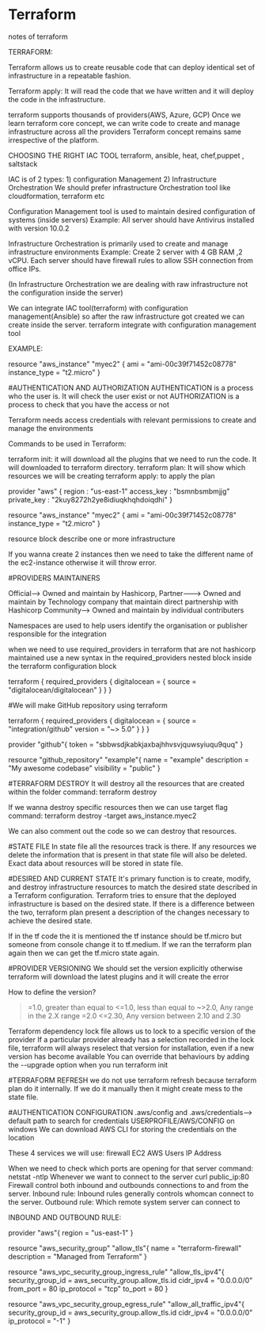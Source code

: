 # Terraform
notes of terraform

TERRAFORM:

Terraform allows us to create reusable code that can deploy identical set of infrastructure in a repeatable fashion.

Terraform apply: It will read the code that we have written and it will deploy the code in the infrastructure.

terraform supports thousands of providers(AWS, Azure, GCP)
Once we learn terraform core concept, we can write code to create and manage infrastructure across all the providers
Terraform concept remains same irrespective of the platform.

CHOOSING THE RIGHT IAC TOOL
terraform, ansible, heat, chef,puppet , saltstack

IAC is of 2 types: 1) configuration Management 2) Infrastructure Orchestration
We should prefer infrastructure Orchestration tool like cloudformation, terraform etc

Configuration Management tool is used to maintain desired configuration of systems (inside servers)
Example: All server should have Antivirus installed with version 10.0.2

Infrastructure Orchestration is primarily used to create and manage infrastructure environments
Example: Create 2 server with 4 GB RAM ,2 vCPU. Each server should have firewall rules to allow SSH connection from office IPs.

(In Infrastructure Orchestration we are dealing with raw infrastructure not the configuration inside the server)

We can integrate IAC tool(terraform) with configuration management(Ansible) so after the raw infrastructure got created we can create inside the server.
terraform integrate with configuration management tool

EXAMPLE:

resource "aws_instance" "myec2" {
    ami = "ami-00c39f71452c08778"
    instance_type = "t2.micro"
}

#AUTHENTICATION AND AUTHORIZATION
AUTHENTICATION is a process who the user is. It will check the user exist or not
AUTHORIZATION is a process to check that you have the access or not

Terraform needs access credentials with relevant permissions to create and manage the environments

Commands to be used in Terraform:

terraform init: it will download all the plugins that we need to run the code. It will downloaded to terraform directory.
terraform plan: It will show which resources we will be creating
terraform apply: to apply the plan

provider "aws" {
	region : "us-east-1"
	access_key : "bsmnbsmbmjjg"
	private_key : "2kuy8272h2ye8idiuqkhqhdoiqdhi"
}

resource "aws_instance" "myec2" {
	ami = "ami-00c39f71452c08778"
    	instance_type = "t2.micro"
}

resource block describe one or more infrastructure

If you wanna create 2 instances then we need to take the different name of the ec2-instance otherwise it will throw error.

#PROVIDERS MAINTAINERS

Official--> Owned and maintain by Hashicorp,
Partner---> Owned and maintain by Technology company that maintain direct partnership with Hashicorp
Community--> Owned and maintain by individual contributers

Namespaces are used to help users identify the organisation or publisher responsible for the integration

when we need to use required_providers in terraform that are not hashicorp maintained use a new syntax in the required_providers nested block inside the
terraform configuration block

terraform {
required_providers {
digitalocean = {
source = "digitalocean/digitalocean"
	}
}
}

#We will make GitHub repository using terraform

terraform {
required_providers {
digitalocean = {
source = "integration/github"
version = "~> 5.0"
	}
}
}

provider "github"{
token = "sbbwsdjkabkjaxbajhhvsvjquwsyiuqu9quq"
}

resource "github_repository" "example"{
name = "example"
description = "My awesome codebase"
visibility = "public"
}


#TERRAFORM DESTROY
It will destroy all the resources that are created within the folder
command: terraform destroy

If we wanna destroy specific resources then we can use target flag
command: terraform destroy -target aws_instance.myec2

We can also comment out the code so we can destroy that resources.

#STATE FILE
In state file all the resources track is there. If any resources we delete the information that is present in that state file will also be deleted.
Exact data about resources will be stored in state file.

#DESIRED AND CURRENT STATE
It's primary function is to create, modify, and destroy infrastructure resources to match the desired state described in a Terraform configuration.
Terraform tries to ensure that the deployed infrastructure is based on the desired state. If there is a difference between the two, terraform plan present 
a description of the changes necessary to achieve the desired state. 

If in the tf code the it is mentioned the tf instance should be tf.micro but someone from console change it to tf.medium. If we ran the terraform plan again then we can get the tf.micro state again.

#PROVIDER VERSIONING
We should set the version explicitly otherwise terraform will download the latest plugins and it will create the error

How to define the version?
>=1.0, greater than equal to 
<=1.0, less than equal to
~>2.0, Any range in the 2.X range
>=2.0 <=2.30, Any version between 2.10 and 2.30 

Terraform dependency lock file allows us to lock to a specific version of the provider
If a particular provider already has a selection recorded in the lock file, terraform will always reselect that version for installation, even if a new version has become available
You can override that behaviours by adding the --upgrade option when you run terraform init

#TERRAFORM REFRESH
we do not use terraform refresh because terraform plan do it internally. If we do it manually then it might create mess to the state file.

#AUTHENTICATION CONFIGURATION
.aws/config and .aws/credentials--> default path to search for credentials
USERPROFILE/AWS/CONFIG on windows
We can download AWS CLI for storing the credentials on the location

These 4 services we will use:
firewall
EC2
AWS Users
IP Address

When we need to check which ports are opening for that server
command: netstat -ntlp
Whenever we want to connect to the server 
curl public_ip:80
Firewall control both inbound and outbounds connections to and from the server.
Inbound rule: Inbound rules generally controls whomcan connect to the server.
Outbound rule: Which remote system server can connect to

INBOUND AND OUTBOUND RULE:

provider "aws"{
region = "us-east-1"
}

resource "aws_security_group" "allow_tls"{
name = "terraform-firewall"
description = "Managed from Terraform"
}

resource "aws_vpc_security_group_ingress_rule" "allow_tls_ipv4"{
security_group_id = aws_security_group.allow_tls.id
cidr_ipv4 = "0.0.0.0/0"
from_port = 80
ip_protocol = "tcp"
to_port = 80
}

resource "aws_vpc_security_group_egress_rule" "allow_all_traffic_ipv4"{
security_group_id = aws_security_group.allow_tls.id
cidr_ipv4 = "0.0.0.0/0"
ip_protocol = "-1"
}
